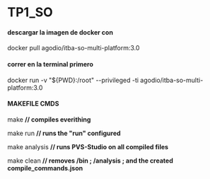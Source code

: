 # TP1_SO

#### descargar la imagen de docker con 

docker pull agodio/itba-so-multi-platform:3.0

#### correr en la terminal primero

docker run -v "${PWD}:/root" --privileged -ti agodio/itba-so-multi-platform:3.0

#### MAKEFILE CMDS

make **__// compiles everithing__**

make run **__// runs the "run" configured__**

make analysis **__// runs PVS-Studio on all compiled files__**

make clean **__// removes /bin ; /analysis ; and the created compile_commands.json__**
